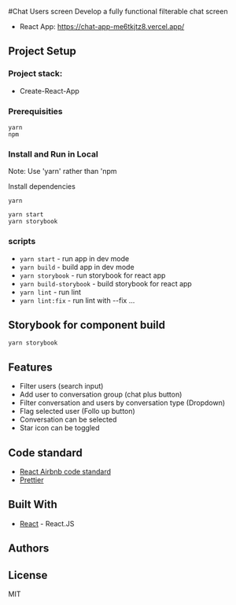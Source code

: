 #Chat Users screen
Develop a fully functional filterable chat screen

- React App: https://chat-app-me6tkjtz8.vercel.app/

## Project Setup

### Project stack:

- Create-React-App

### Prerequisities

```
yarn
npm
```

### Install and Run in Local

Note: Use 'yarn' rather than 'npm

Install dependencies

```
yarn
```

```
yarn start
yarn storybook
```

### scripts

- `yarn start` - run app in dev mode
- `yarn build` - build app in dev mode
- `yarn storybook` - run storybook for react app
- `yarn build-storybook` - build storybook for react app
- `yarn lint` - run lint
- `yarn lint:fix` - run lint with --fix
  ...

## Storybook for component build

```
yarn storybook
```

## Features

- Filter users (search input)
- Add user to conversation group (chat plus button)
- Filter conversation and users by conversation type (Dropdown)
- Flag selected user (Follo up button)
- Conversation can be selected
- Star icon can be toggled

## Code standard

- [React Airbnb code standard](https://github.com/airbnb/javascript/tree/master/react)
- [Prettier](https://prettier.io/)

## Built With

- [React](https://reactjs.org) - React.JS

## Authors

## License

MIT

